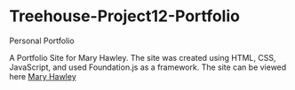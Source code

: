 # Treehouse-Project12-Portfolio
Personal Portfolio

A Portfolio Site for Mary Hawley. The site was created using HTML, CSS, JavaScript, and used Foundation.js as a framework. The site can be viewed here [Mary Hawley](https://margrahaw.github.io/Treehouse-Project12-Portfolio)
